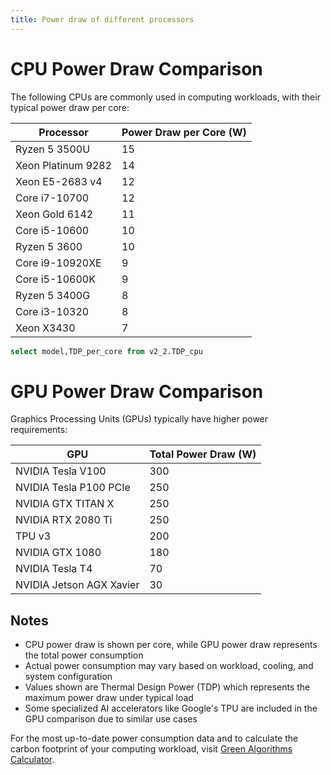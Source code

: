 ```yaml
---
title: Power draw of different processors
---
```


# CPU Power Draw Comparison

The following CPUs are commonly used in computing workloads, with their typical power draw per core:

| Processor | Power Draw per Core (W) |
|-----------|------------------------|
| Ryzen 5 3500U | 15 |
| Xeon Platinum 9282 | 14 |
| Xeon E5-2683 v4 | 12 |
| Core i7-10700 | 12 |
| Xeon Gold 6142 | 11 |
| Core i5-10600 | 10 |
| Ryzen 5 3600 | 10 |
| Core i9-10920XE | 9 |
| Core i5-10600K | 9 |
| Ryzen 5 3400G | 8 |
| Core i3-10320 | 8 |
| Xeon X3430 | 7 |

```sql cpu_pdc
select model,TDP_per_core from v2_2.TDP_cpu
```

<BarChart 
    data={cpu_pdc}
    x=model
    y=TDP_per_core
/>

# GPU Power Draw Comparison

Graphics Processing Units (GPUs) typically have higher power requirements:

| GPU | Total Power Draw (W) |
|-----|-------------------|
| NVIDIA Tesla V100 | 300 |
| NVIDIA Tesla P100 PCIe | 250 |
| NVIDIA GTX TITAN X | 250 |
| NVIDIA RTX 2080 Ti | 250 |
| TPU v3 | 200 |
| NVIDIA GTX 1080 | 180 |
| NVIDIA Tesla T4 | 70 |
| NVIDIA Jetson AGX Xavier | 30 |

## Notes

- CPU power draw is shown per core, while GPU power draw represents the total power consumption
- Actual power consumption may vary based on workload, cooling, and system configuration
- Values shown are Thermal Design Power (TDP) which represents the maximum power draw under typical load
- Some specialized AI accelerators like Google's TPU are included in the GPU comparison due to similar use cases

For the most up-to-date power consumption data and to calculate the carbon footprint of your computing workload, visit [Green Algorithms Calculator](http://calculator.green-algorithms.org).
